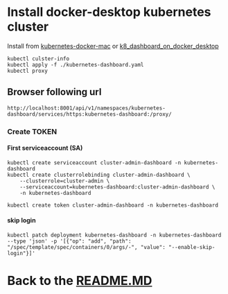 # Install docker-desktop kubernetes cluster

Install from [kubernetes-docker-mac][install-kubertnes] or [k8_dashboard_on_docker_desktop][install-kubertnes-2]

```shell
kubectl culster-info
kubectl apply -f ./kubernetes-dashboard.yaml
kubectl proxy
```

## Browser following url

```shell
http://localhost:8001/api/v1/namespaces/kubernetes-dashboard/services/https:kubernetes-dashboard:/proxy/
```

### Create TOKEN

#### First serviceaccount (SA)

```shell
kubectl create serviceaccount cluster-admin-dashboard -n kubernetes-dashboard
kubectl create clusterrolebinding cluster-admin-dashboard \
    --clusterrole=cluster-admin \
    --serviceaccount=kubernetes-dashboard:cluster-admin-dashboard \
    -n kubernetes-dashboard
```

```shell
kubectl create token cluster-admin-dashboard -n kubernetes-dashboard
```

#### skip login

```shell
kubectl patch deployment kubernetes-dashboard -n kubernetes-dashboard --type 'json' -p '[{"op": "add", "path": "/spec/template/spec/containers/0/args/-", "value": "--enable-skip-login"}]'
```

# Back to the [README.MD][readme]

[readme]:<../README.MD>

[install-kubertnes]:<https://logz.io/blog/kubernetes-docker-mac/>

[install-kubertnes-2]:<https://willschenk.com/howto/2021/k8_dashboard_on_docker_desktop/>
